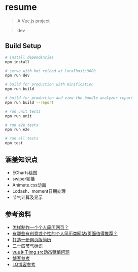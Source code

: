# resume

> A Vue.js project

> dev

## Build Setup

``` bash
# install dependencies
npm install

# serve with hot reload at localhost:8080
npm run dev

# build for production with minification
npm run build

# build for production and view the bundle analyzer report
npm run build --report

# run unit tests
npm run unit

# run e2e tests
npm run e2e

# run all tests
npm test
```

## 涵盖知识点

* ECharts绘图
* swiper轮播
* Animate.css动画
* Lodash、moment日期处理
* 节气计算及显示

## 参考资料

* [怎样制作一个个人简历网页？](https://www.zhihu.com/question/59335878/answer/167927572)
* [有哪些有创意或个性的个人简历类网站/页面值得推荐？](https://www.zhihu.com/question/22876578/answer/163610078)
* [打造一份网页版简历](https://mrluo.life/article/detail/127/experience-of-building-web-cv)
* [二十四节气标识](http://www.uuuud.com/picture/35275.html)
* [vue关于img src动态赋值问题](https://blog.csdn.net/qq_39313596/article/details/84644500)
* [博客参考](https://tom-shushu.github.io/MyWeb.github.io/index.html)
* [LQ博客参考](http://www.linqing07.com/index.html)
